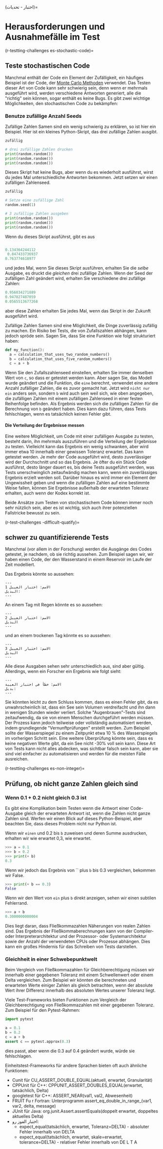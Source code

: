(اختبار - تحديات)=
# Herausforderungen und Ausnahmefälle im Test

(r-testting-challenges es-stochastic-code)=
## Teste stochastischen Code

Manchmal enthält der Code ein Element der Zufälligkeit, ein häufiges Beispiel ist der Code, der [Monte Carlo Methoden](https://en.wikipedia.org/wiki/Monte_Carlo_method) verwendet. Das Testen dieser Art von Code kann sehr schwierig sein, denn wenn er mehrmals ausgeführt wird, werden verschiedene Antworten generiert, alle die "richtig" sein können, sogar enthält es keine Bugs. Es gibt zwei wichtige Möglichkeiten, den stochastischen Code zu bekämpfen:

### Benutze zufällige Anzahl Seeds

Zufällige Zahlen Samen sind ein wenig schwierig zu erklären, so ist hier ein Beispiel. Hier ist ein kleines Python-Skript, das drei zufällige Zahlen ausgibt.

```python
zufällig

# drei zufällige Zahlen drucken
print(random.random())
print(random.random())
print(random.random())
```

Dieses Skript hat keine Bugs, aber wenn du es wiederholt ausführst, wirst du jedes Mal unterschiedliche Antworten bekommen. Jetzt setzen wir einen zufälligen Zahlenseed.

```python
zufällig

# Setze eine zufällige Zahl
random.seed(1)

# 3 zufällige Zahlen ausgeben
print(random.random())
print(random.random())
print(random.random())
```

Wenn du dieses Skript ausführst, gibt es aus

```python

0.134364244112 
 0.847433736937
0.763774618977
```

und jedes Mal, wenn Sie dieses Skript ausführen, erhalten Sie die *selbe* Ausgabe, es druckt die *gleichen* drei zufällige Zahlen. Wenn der Seed der zufälligen Zahl geändert wird, erhalten Sie verschiedene drei zufällige Zahlen:

```python
0.956034271889
0.947827487059
0.0565513677268
```
aber diese Zahlen erhalten Sie jedes Mal, wenn das Skript in der Zukunft ausgeführt wird.

Zufällige Zahlen Samen sind eine Möglichkeit, die Dinge zuverlässig zufällig zu machen. Ein Risiko bei Tests, die von Zufallszahlen abhängen, kann jedoch spröde sein. Sagen Sie, dass Sie eine Funktion wie folgt strukturiert haben:

```python
def my_function():
  a = calculation_that_uses_two_random_numbers()
  b = calculation_that_uses_five_random_numbers()
  c = a + b
```

Wenn Sie den Zufallszahlenseed einstellen, erhalten Sie immer denselben Wert von `c`, so dass er getestet werden kann. Aber sagen Sie, das Modell wurde geändert und die Funktion, die `eine` berechnt, verwendet eine andere Anzahl zufälliger Zahlen, die es zuvor gemacht hat. Jetzt wird `nicht nur ein` anders sein, sondern `b` wird auch sein weil sich, wie oben angegeben, die zufälligen Zahlen mit einem zufälligen Zahlenseed in einer festen Reihenfolge befinden. Als Ergebnis werden sich die zufälligen Zahlen für die Berechnung von `b` geändert haben. Dies kann dazu führen, dass Tests fehlschlagen, wenn es tatsächlich keinen Fehler gibt.

#### Die Verteilung der Ergebnisse messen

Eine weitere Möglichkeit, um Code mit einer zufälligen Ausgabe zu testen, besteht darin, ihn mehrmals auszuführen und die Verteilung der Ergebnisse zu testen. Vielleicht kann das Ergebnis ein wenig schwanken, aber wird immer etwa 10 innerhalb einer gewissen Toleranz erwartet. Das kann getestet werden. Je mehr der Code ausgeführt wird, desto zuverlässiger wird der Durchschnitt und so das Ergebnis. Je öfter du ein Stück Code ausführst, desto länger dauert es, bis deine Tests ausgeführt werden, was Tests unerschwinglich zeitaufwändig machen kann, wenn ein zuverlässiges Ergebnis erzielt werden soll. Darüber hinaus es wird immer ein Element der Ungewissheit geben und wenn die zufälligen Zahlen auf eine bestimmte Weise fallen, können Sie Ergebnisse außerhalb der erwarteten Toleranz erhalten, auch wenn der Kodex korrekt ist.

Beide Ansätze zum Testen von stochastischem Code können immer noch sehr nützlich sein, aber es ist wichtig, sich auch ihrer potenziellen Fallstricke bewusst zu sein.

(r-test-challenges -difficult-quatify)=
## schwer zu quantifizierende Tests

Manchmal (vor allem in der Forschung) werden die Ausgänge des Codes getestet, je nachdem, ob sie richtig aussehen. Zum Beispiel sagen wir, wir haben einen Code, der den Wasserstand in einem Reservoir im Laufe der Zeit modelliert.

Das Ergebnis könnte so aussehen:

```{figure} ../../figures/eyeball-test1.jpg
---
الاسم: اختبار العيبل 1
البديل:
---
```

An einem Tag mit Regen könnte es so aussehen:

```{figure} ../../figures/eyeball-test2.jpg
---
الاسم: اختبار العيبل 2
البديل
---
```

und an einem trockenen Tag könnte es so aussehen:

```{figure} ../../figures/eyeball-test3.jpg
---
الاسم: اختبار العيبل 3
البديل
---
```

Alle diese Ausgaben sehen sehr unterschiedlich aus, sind aber gültig. Allerdings, wenn ein Forscher ein Ergebnis wie folgt sieht:

```{figure} ../../figures/eyeball-test-error.jpg
---
الاسم: خطأ في اختبار العيبة
بديل:
---
```

Sie könnten leicht zu dem Schluss kommen, dass es einen Fehler gibt, da es unwahrscheinlich ist, dass ein See sein Volumen verdreifacht und ihn dann in wenigen Stunden wieder verliert. Solche "Augenbrauen"-Tests sind zeitaufwendig, da sie von einem Menschen durchgeführt werden müssen. Der Prozess kann jedoch teilweise oder vollständig automatisiert werden, indem grundlegende "Vernunftprüfungen" erstellt werden. Zum Beispiel sollte der Wasserspiegel zu einem Zeitpunkt etwa 10 % des Wasserspiegels im vorherigen Schritt sein. Eine weitere Überprüfung könnte sein, dass es keine negativen Werte gibt, da ein See nicht -30% voll sein kann. Diese Art von Tests kann nicht alles abdecken, was sichtbar falsch sein kann, aber sie sind viel einfacher zu automatisieren und werden für die meisten Fälle ausreichen.

(r-testting-challenges es-non-integer)=
## Prüfung, ob nicht ganze Zahlen gleich sind

### Wenn 0.1 + 0.2 nicht gleich 0.3 ist

Es gibt eine Komplikation beim Testen wenn die Antwort einer Code-Ausgabe gleich der erwarteten Antwort ist, wenn die Zahlen nicht ganze Zahlen sind. Werfen wir einen Blick auf dieses Python-Beispiel, aber beachten Sie, dass dieses Problem nicht nur Python ist.

Wenn wir `einen` und 0.2 bis `b` zuweisen und deren Summe ausdrucken, erhalten wir wie erwartet 0,3, wie erwartet.

```python
>>> a = 0.1
>>> b = 0.2
>>> print(+ b)
0.3
```

Wenn wir jedoch das Ergebnis von `` plus `b` bis 0.3 vergleichen, bekommen wir False.

```python
>>> print(+ b == 0.3)
False
```

Wenn wir den Wert von `ein` plus `b` direkt anzeigen, sehen wir einen subtilen Fehlerrand.

```python
>>> a + b
0.3000000000004
```

Dies liegt daran, dass Fließkommazahlen Näherungen von realen Zahlen sind. Das Ergebnis der Fließkommaberechnungen kann von der Compiler- oder Interpreterarchitektur und der Prozessor- oder Systemarchitektur sowie der Anzahl der verwendeten CPUs oder Prozesse abhängen. Dies kann ein großes Hindernis für das Schreiben von Tests darstellen.

### Gleichheit in einer Schwebepunktwelt

Beim Vergleich von Fließkommazahlen für Gleichberechtigung müssen wir innerhalb einer gegebenen Toleranz mit einem Schwellenwert oder einem Delta vergleichen. Zum Beispiel wir könnten die berechneten und erwarteten Werte einiger Zahlen als gleich betrachten, wenn der absolute Wert ihrer Differenz innerhalb des absoluten Wertes unserer Toleranz liegt.

Viele Test-Frameworks bieten Funktionen zum Vergleich der Gleichberechtigung von Fließkommazahlen mit einer gegebenen Toleranz. Zum Beispiel für den Pytest-Rahmen:

```python
import pytest

a = 0.1
b = 0.2
c = a + b
assert c == pytest.approx(0.3)
```

dies passt, aber wenn die 0.3 auf 0.4 geändert wurde, würde sie fehlschlagen.

Einheitstest-Frameworks für andere Sprachen bieten oft auch ähnliche Funktionen:

- Cunit für CU_ASSERT_DOUBLE_EQUAL(aktuell, erwartet, Granularität)
- CPPUnit für C++: CPPUNIT_ASSERT_DOUBLES_EQUAL(erwartet, tatsächlich, Delta)
- googletest für C++: ASSERT_NEAR(val1, val2, Abwesenheit)
- FRUIT Fu<unk> r Fortran: Unterprogramm assert_eq_double_in_range_(var1, var2, delta, message)
- JUnit für Java: org.junit.Assert.assertEquals(doppelt erwartet, doppeltes aktuelles Delta)
- اختبار الفوز رو:
  - expect_equal(tatsächlich, erwartet, Toleranz=DELTA) - absoluter Fehler innerhalb von DELTA
  - expect_equal(tatsächlich, erwartet, skale=erwartet, tolerance=DELTA) - relativer Fehler innerhalb von DE L T A
